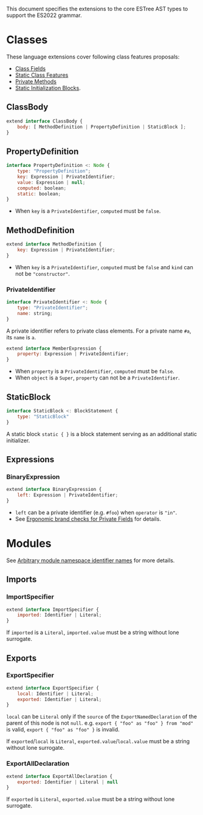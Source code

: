 This document specifies the extensions to the core ESTree AST types to support the ES2022 grammar.

# Classes

These language extensions cover following class features proposals:
 - [Class Fields]
 - [Static Class Features]
 - [Private Methods]
 - [Static Initialization Blocks].

## ClassBody

```js
extend interface ClassBody {
    body: [ MethodDefinition | PropertyDefinition | StaticBlock ];
}
```

## PropertyDefinition

```js
interface PropertyDefinition <: Node {
    type: "PropertyDefinition";
    key: Expression | PrivateIdentifier;
    value: Expression | null;
    computed: boolean;
    static: boolean;
}
```

- When `key` is a `PrivateIdentifier`, `computed` must be `false`.

## MethodDefinition

```js
extend interface MethodDefinition {
    key: Expression | PrivateIdentifier;
}
```

- When `key` is a `PrivateIdentifier`, `computed` must be `false` and `kind` can not be `"constructor"`.

### PrivateIdentifier

```js
interface PrivateIdentifier <: Node {
    type: "PrivateIdentifier";
    name: string;
}
```

A private identifier refers to private class elements. For a private name `#a`, its `name` is `a`.

```js
extend interface MemberExpression {
    property: Expression | PrivateIdentifier;
}
```

- When `property` is a `PrivateIdentifier`, `computed` must be `false`.
- When `object` is a `Super`, `property` can not be a `PrivateIdentifier`.

## StaticBlock

```js
interface StaticBlock <: BlockStatement {
    type: "StaticBlock"
}
```

A static block `static { }` is a block statement serving as an additional static initializer.

## Expressions

### BinaryExpression

```js
extend interface BinaryExpression {
    left: Expression | PrivateIdentifier;
}
```

- `left` can be a private identifier (e.g. `#foo`) when `operator` is `"in"`.
- See [Ergonomic brand checks for Private Fields][proposal-private-fields-in-in] for details.

# Modules

See [Arbitrary module namespace identifier names] for more details.

## Imports

### ImportSpecifier

```js
extend interface ImportSpecifier {
    imported: Identifier | Literal;
}
```

If `imported` is a `Literal`, `imported.value` must be a string without lone surrogate.

## Exports

### ExportSpecifier

```js
extend interface ExportSpecifier {
    local: Identifier | Literal;
    exported: Identifier | Literal;
}
```

`local` can be `Literal` only if the `source` of the `ExportNamedDeclaration` of the parent of this node is not `null`. e.g. `export { "foo" as "foo" } from "mod"` is valid, `export { "foo" as "foo" }` is invalid.

If `exported`/`local` is `Literal`, `exported.value`/`local.value` must be a string without lone surrogate.

### ExportAllDeclaration

```js
extend interface ExportAllDeclaration {
    exported: Identifier | Literal | null
}
```

If `exported` is `Literal`, `exported.value` must be a string without lone surrogate.

[class fields]: https://github.com/tc39/proposal-class-fields
[static class features]: https://github.com/tc39/proposal-static-class-features/
[private methods]: https://github.com/tc39/proposal-private-methods
[proposal-private-fields-in-in]: https://github.com/tc39/proposal-private-fields-in-in
[static initialization blocks]: https://github.com/tc39/proposal-class-static-block
[arbitrary module namespace identifier names]: https://github.com/tc39/ecma262/pull/2154
